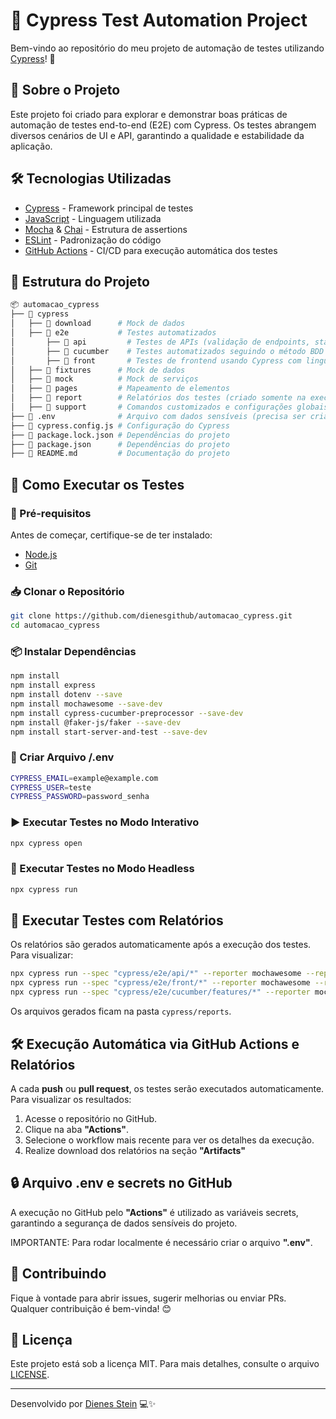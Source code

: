 # 🧪 Cypress Test Automation Project

Bem-vindo ao repositório do meu projeto de automação de testes utilizando [Cypress](https://www.cypress.io/)! 🚀

## 📌 Sobre o Projeto

Este projeto foi criado para explorar e demonstrar boas práticas de automação de testes end-to-end (E2E) com Cypress. Os testes abrangem diversos cenários de UI e API, garantindo a qualidade e estabilidade da aplicação.

## 🛠️ Tecnologias Utilizadas

- [Cypress](https://www.cypress.io/) - Framework principal de testes
- [JavaScript](https://developer.mozilla.org/pt-BR/docs/Web/JavaScript) - Linguagem utilizada
- [Mocha](https://mochajs.org/) & [Chai](https://www.chaijs.com/) - Estrutura de assertions
- [ESLint](https://eslint.org/) - Padronização do código
- [GitHub Actions](https://github.com/features/actions) - CI/CD para execução automática dos testes

## 📂 Estrutura do Projeto

```sh
📦 automacao_cypress
├── 📂 cypress
│   ├── 📂 download      # Mock de dados
│   ├── 📂 e2e           # Testes automatizados
│       ├── 📂 api         # Testes de APIs (validação de endpoints, status, payloads etc.)
│       ├── 📂 cucumber    # Testes automatizados seguindo o método BDD com Cucumber + Gherkin
│       ├── 📂 front       # Testes de frontend usando Cypress com linguagem JavaScript
│   ├── 📂 fixtures      # Mock de dados
│   ├── 📂 mock          # Mock de serviços
│   ├── 📂 pages         # Mapeamento de elementos
│   ├── 📂 report        # Relatórios dos testes (criado somente na execução com relatórios)
│   ├── 📂 support       # Comandos customizados e configurações globais
├── 📜 .env              # Arquivo com dados sensíveis (precisa ser criado para execução local)
├── 📜 cypress.config.js # Configuração do Cypress
├── 📜 package.lock.json # Dependências do projeto
├── 📜 package.json      # Dependências do projeto
├── 📜 README.md         # Documentação do projeto
```

## 🚀 Como Executar os Testes

### 🔧 Pré-requisitos

Antes de começar, certifique-se de ter instalado:

- [Node.js](https://nodejs.org/en/)
- [Git](https://git-scm.com/)

### 📥 Clonar o Repositório

```sh
git clone https://github.com/dienesgithub/automacao_cypress.git
cd automacao_cypress
```

### 📦 Instalar Dependências

```sh
npm install
npm install express
npm install dotenv --save
npm install mochawesome --save-dev
npm install cypress-cucumber-preprocessor --save-dev
npm install @faker-js/faker --save-dev
npm install start-server-and-test --save-dev
```

### 📄 Criar Arquivo /.env

```sh
CYPRESS_EMAIL=example@example.com
CYPRESS_USER=teste
CYPRESS_PASSWORD=password_senha
```

### ▶️ Executar Testes no Modo Interativo

```sh
npx cypress open
```

### 🤖 Executar Testes no Modo Headless

```sh
npx cypress run
```

## 📜 Executar Testes com Relatórios

Os relatórios são gerados automaticamente após a execução dos testes. Para visualizar:

```sh
npx cypress run --spec "cypress/e2e/api/*" --reporter mochawesome --reporter-options "reportDir=cypress/report/api,overwrite=true,html=true,json=true"
npx cypress run --spec "cypress/e2e/front/*" --reporter mochawesome --reporter-options "reportDir=cypress/report/front,overwrite=true,html=true,json=true"
npx cypress run --spec "cypress/e2e/cucumber/features/*" --reporter mochawesome --reporter-options "reportDir=cypress/report/cucumber,overwrite=true,html=true,json=true"
```

Os arquivos gerados ficam na pasta `cypress/reports`.

## 🛠 Execução Automática via GitHub Actions e Relatórios

A cada **push** ou **pull request**, os testes serão executados automaticamente. Para visualizar os resultados:
1. Acesse o repositório no GitHub.
2. Clique na aba **"Actions"**.
3. Selecione o workflow mais recente para ver os detalhes da execução.
4. Realize download dos relatórios na seção **"Artifacts"**

## 🔒 Arquivo .env e secrets no GitHub

A execução no GitHub pelo **"Actions"** é utilizado as variáveis secrets, garantindo a segurança de dados sensíveis do projeto.

IMPORTANTE: Para rodar localmente é necessário criar o arquivo **".env"**.

## 🤝 Contribuindo

Fique à vontade para abrir issues, sugerir melhorias ou enviar PRs. Qualquer contribuição é bem-vinda! 😊

## 📄 Licença

Este projeto está sob a licença MIT. Para mais detalhes, consulte o arquivo [LICENSE](LICENSE).

---

Desenvolvido por [Dienes Stein](https://github.com/dienesgithub) 💻✨

